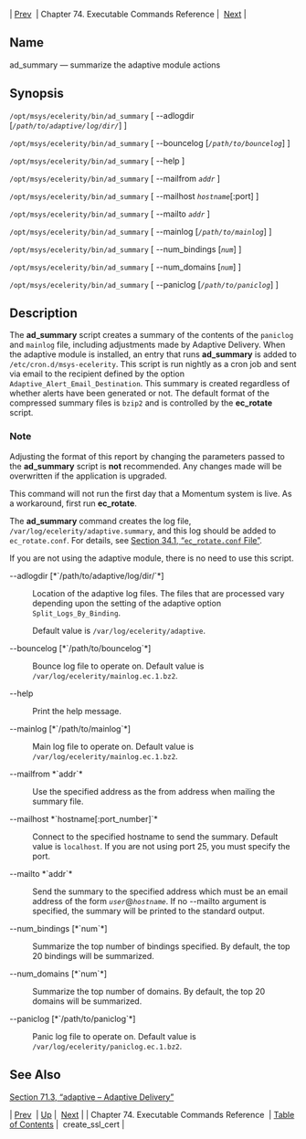 | [Prev](exec.cmds.ref)  | Chapter 74. Executable Commands Reference |  [Next](executable.create_ssl_cert) |

<a name="executable.ad_summary"></a>
## Name

ad_summary — summarize the adaptive module actions

## Synopsis

`/opt/msys/ecelerity/bin/ad_summary` [ --adlogdir [*`/path/to/adaptive/log/dir/`*] ]

`/opt/msys/ecelerity/bin/ad_summary` [ --bouncelog [*`/path/to/bouncelog`*] ]

`/opt/msys/ecelerity/bin/ad_summary` [ --help ]

`/opt/msys/ecelerity/bin/ad_summary` [ --mailfrom *`addr`* ]

`/opt/msys/ecelerity/bin/ad_summary` [ --mailhost *`hostname`*[:port] ]

`/opt/msys/ecelerity/bin/ad_summary` [ --mailto *`addr`* ]

`/opt/msys/ecelerity/bin/ad_summary` [ --mainlog [*`/path/to/mainlog`*] ]

`/opt/msys/ecelerity/bin/ad_summary` [ --num_bindings [*`num`*] ]

`/opt/msys/ecelerity/bin/ad_summary` [ --num_domains [*`num`*] ]

`/opt/msys/ecelerity/bin/ad_summary` [ --paniclog [*`/path/to/paniclog`*] ]

<a name="idp14085584"></a>
## Description

The **ad_summary** script creates a summary of the contents of the `paniclog` and `mainlog` file, including adjustments made by Adaptive Delivery. When the adaptive module is installed, an entry that runs **ad_summary** is added to `/etc/cron.d/msys-ecelerity`. This script is run nightly as a cron job and sent via email to the recipient defined by the option `Adaptive_Alert_Email_Destination`. This summary is created regardless of whether alerts have been generated or not. The default format of the compressed summary files is `bzip2` and is controlled by the **ec_rotate** script.

### Note

Adjusting the format of this report by changing the parameters passed to the **ad_summary** script is **not** recommended. Any changes made will be overwritten if the application is upgraded.

This command will not run the first day that a Momentum system is live. As a workaround, first run **ec_rotate**.

The **ad_summary** command creates the log file, `/var/log/ecelerity/adaptive.summary`, and this log should be added to `ec_rotate.conf`. For details, see [Section 34.1, “`ec_rotate.conf` File”](log_rotating#conf.ref.ec_rotate.conf "34.1. ec_rotate.conf File").

If you are not using the adaptive module, there is no need to use this script.

<dl class="variablelist">

<dt>--adlogdir [*`/path/to/adaptive/log/dir/`*]</dt>

<dd>

Location of the adaptive log files. The files that are processed vary depending upon the setting of the adaptive option `Split_Logs_By_Binding`.

Default value is `/var/log/ecelerity/adaptive`.

</dd>

<dt>--bouncelog [*`/path/to/bouncelog`*]</dt>

<dd>

Bounce log file to operate on. Default value is `/var/log/ecelerity/mainlog.ec.1.bz2`.

</dd>

<dt>--help</dt>

<dd>

Print the help message.

</dd>

<dt>--mainlog [*`/path/to/mainlog`*]</dt>

<dd>

Main log file to operate on. Default value is `/var/log/ecelerity/mainlog.ec.1.bz2`.

</dd>

<dt>--mailfrom *`addr`*</dt>

<dd>

Use the specified address as the from address when mailing the summary file.

</dd>

<dt>--mailhost *`hostname[:port_number]`*</dt>

<dd>

Connect to the specified hostname to send the summary. Default value is `localhost`. If you are not using port 25, you must specify the port.

</dd>

<dt>--mailto *`addr`*</dt>

<dd>

Send the summary to the specified address which must be an email address of the form *`user`*@*`hostname`*. If no --mailto argument is specified, the summary will be printed to the standard output.

</dd>

<dt>--num_bindings [*`num`*]</dt>

<dd>

Summarize the top number of bindings specified. By default, the top 20 bindings will be summarized.

</dd>

<dt>--num_domains [*`num`*]</dt>

<dd>

Summarize the top number of domains. By default, the top 20 domains will be summarized.

</dd>

<dt>--paniclog [*`/path/to/paniclog`*]</dt>

<dd>

Panic log file to operate on. Default value is `/var/log/ecelerity/paniclog.ec.1.bz2`.

</dd>

</dl>

<a name="idp12904912"></a>
## See Also

[Section 71.3, “adaptive – Adaptive Delivery”](modules.adaptive "71.3. adaptive – Adaptive Delivery")

| [Prev](exec.cmds.ref)  | [Up](exec.cmds.ref) |  [Next](executable.create_ssl_cert) |
| Chapter 74. Executable Commands Reference  | [Table of Contents](index) |  create_ssl_cert |

